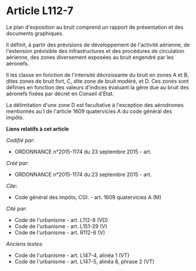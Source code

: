 # Article L112-7

Le plan d'exposition au bruit comprend un rapport de présentation et des documents graphiques.

Il définit, à partir des prévisions de développement de l'activité aérienne, de l'extension prévisible des infrastructures et
des procédures de circulation aérienne, des zones diversement exposées au bruit engendré par les aéronefs.

Il les classe en fonction de l'intensité décroissante du bruit en zones A et B, dites zones de bruit fort, C, dite zone de
bruit modéré, et D. Ces zones sont définies en fonction des valeurs d'indices évaluant la gêne due au bruit des aéronefs
fixées par décret en Conseil d'Etat.

La délimitation d'une zone D est facultative à l'exception des aérodromes mentionnés au I de l'article 1609 quatervicies A du
code général des impôts.

**Liens relatifs à cet article**

_Codifié par_:

  - ORDONNANCE n°2015-1174 du 23 septembre 2015 - art.

_Créé par_:

  - ORDONNANCE n°2015-1174 du 23 septembre 2015 - art.

_Cite_:

  - Code général des impôts, CGI. - art. 1609 quatervicies A (M)

_Cité par_:

  - Code de l'urbanisme - art. L112-8 (VD)
  - Code de l'urbanisme - art. L151-29 (V)
  - Code de l'urbanisme - art. R112-6 (V)

_Anciens textes_:

  - Code de l'urbanisme - art. L147-4, alinéa 1 (VT)
  - Code de l'urbanisme - art. L147-5, alinéa 8, phrase 2 (VT)

